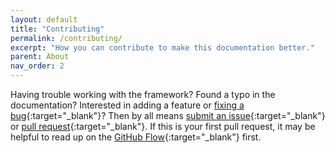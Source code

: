 ```yaml
---
layout: default
title: "Contributing"
permalink: /contributing/
excerpt: "How you can contribute to make this documentation better."
parent: About
nav_order: 2
---
```


Having trouble working with the framework? Found a typo in the documentation? Interested in adding a feature or [fixing a bug](https://github.com/ontimizeweb/ontimize-web-ngx/issues){:target="_blank"}? Then by all means [submit an issue](https://github.com/ontimizeweb/ontimize-web-ngx/issues/new){:target="_blank"} or [pull request](https://help.github.com/articles/using-pull-requests/){:target="_blank"}. If this is your first pull request, it may be helpful to read up on the [GitHub Flow](https://guides.github.com/introduction/flow/){:target="_blank"} first.
